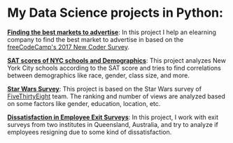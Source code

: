 # My Data Science projects in Python:

**[Finding the best markets to advertise](https://github.com/nasimjafari7/PythonProjects/blob/master/Guided%20Project_%20Finding%20the%20Best%20Markets%20to%20Advertise%20In/Basics.ipynb)**: In this project I help an elearning company to find the best market to advertise in based on the [freeCodeCamp's 2017 New Coder Survey](https://www.freecodecamp.org/news/we-asked-20-000-people-who-they-are-and-how-theyre-learning-to-code-fff5d668969/).

**[SAT scores of NYC schools and Demographics](https://github.com/nasimjafari7/PythonProjects/blob/master/Guided%20Project_%20Analyzing%20NYC%20High%20School%20Data/Schools.ipynb)**: This project analyzes New York City schools according to the SAT score and tries to find correlations between demographics like race, gender, class size, and more.

**[Star Wars Survey](https://github.com/nasimjafari7/PythonProjects/blob/master/Guided%20Project_%20Star%20Wars%20Survey/Basics.ipynb)**: This project is based on the Star Wars survey of [FiveThirtyEight](https://fivethirtyeight.com/) team. The ranking and number of views are analyzed based on some factors like gender, education, location, etc.

**[Dissatisfaction in Employee Exit Surveys](https://github.com/nasimjafari7/PythonProjects/blob/master/Guided%20Project_%20Clean%20And%20Analyze%20Employee%20Exit%20Surveys/Basics.ipynb)**: In this project, I work with exit surveys from two institutes in Queensland, Australia, and try to analyze if employees resigning due to some kind of dissatisfaction.


